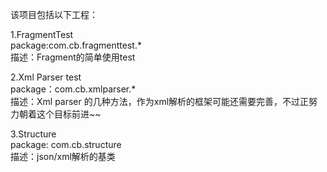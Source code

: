 该项目包括以下工程：  
  
1.FragmentTest  
package:com.cb.fragmenttest.*  
描述：Fragment的简单使用test  
  
2.Xml Parser test  
package：com.cb.xmlparser.*  
描述：Xml parser 的几种方法，作为xml解析的框架可能还需要完善，不过正努力朝着这个目标前进~~  
  
3.Structure  
package: com.cb.structure  
描述：json/xml解析的基类  
